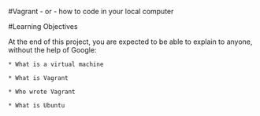 #Vagrant - or - how to code in your local computer

#Learning Objectives

 At the end of this project, you are expected to be able to explain to anyone, without the help of Google:

	* What is a virtual machine

	* What is Vagrant

	* Who wrote Vagrant
	
	* What is Ubuntu
